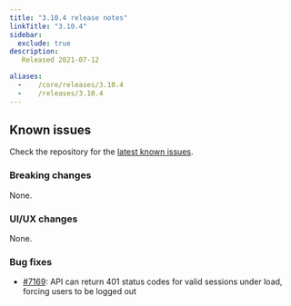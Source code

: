 ```yaml
---
title: "3.10.4 release notes"
linkTitle: "3.10.4"
sidebar:
  exclude: true
description:
   Released 2021-07-12

aliases:
  -    /core/releases/3.10.4
  -    /releases/3.10.4
---
```


## Known issues

Check the repository for the [latest known issues](https://github.com/medic/cht-core/issues?q=is%3Aissue+label%3A%22Affects%3A+3.10.4%22).

### Breaking changes

None.

### UI/UX changes

None.

### Bug fixes

- [#7169](https://github.com/medic/cht-core/issues/7169): API can return 401 status codes for valid sessions under load, forcing users to be logged out
